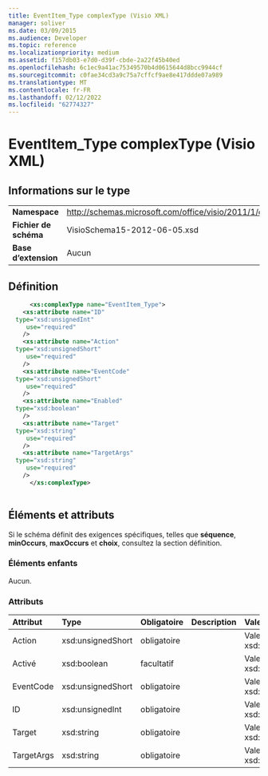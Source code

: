 ```yaml
---
title: EventItem_Type complexType (Visio XML)
manager: soliver
ms.date: 03/09/2015
ms.audience: Developer
ms.topic: reference
ms.localizationpriority: medium
ms.assetid: f157db03-e7d0-d39f-cbde-2a22f45b40ed
ms.openlocfilehash: 6c1ec9a41ac75349570b4d0615644d8bcc9944cf
ms.sourcegitcommit: c0fae34cd3a9c75a7cffcf9ae8e417ddde07a989
ms.translationtype: MT
ms.contentlocale: fr-FR
ms.lasthandoff: 02/12/2022
ms.locfileid: "62774327"
---
```

# <a name="eventitem_type-complextype-visio-xml"></a>EventItem_Type complexType (Visio XML)

## <a name="type-information"></a>Informations sur le type

|||
|:-----|:-----|
|**Namespace** <br/> |http://schemas.microsoft.com/office/visio/2011/1/core  <br/> |
|**Fichier de schéma** <br/> |VisioSchema15-2012-06-05.xsd  <br/> |
|**Base d’extension** <br/> |Aucun  <br/> |
   
## <a name="definition"></a>Définition

```XML
      <xs:complexType name="EventItem_Type">
    <xs:attribute name="ID"
  type="xsd:unsignedInt"
     use="required"
    />
    <xs:attribute name="Action"
  type="xsd:unsignedShort"
     use="required"
    />
    <xs:attribute name="EventCode"
  type="xsd:unsignedShort"
     use="required"
    />
    <xs:attribute name="Enabled"
  type="xsd:boolean"
    />
    <xs:attribute name="Target"
  type="xsd:string"
     use="required"
    />
    <xs:attribute name="TargetArgs"
  type="xsd:string"
     use="required"
    />
      </xs:complexType>
      
```

## <a name="elements-and-attributes"></a>Éléments et attributs

Si le schéma définit des exigences spécifiques, telles que **séquence**, **minOccurs**, **maxOccurs** et **choix**, consultez la section définition. 
  
### <a name="child-elements"></a>Éléments enfants

Aucun.
  
### <a name="attributes"></a>Attributs

|**Attribut**|**Type**|**Obligatoire**|**Description**|**Valeurs possibles**|
|:-----|:-----|:-----|:-----|:-----|
|Action  <br/> |xsd:unsignedShort  <br/> |obligatoire  <br/> ||Valeurs du type xsd:unsignedShort. |
|Activé  <br/> |xsd:boolean  <br/> |facultatif  <br/> ||Valeurs du type xsd:boolean. |
|EventCode  <br/> |xsd:unsignedShort  <br/> |obligatoire  <br/> ||Valeurs du type xsd:unsignedShort. |
|ID  <br/> |xsd:unsignedInt  <br/> |obligatoire  <br/> ||Valeurs du type xsd:unsignedInt. |
|Target  <br/> |xsd:string  <br/> |obligatoire  <br/> ||Valeurs du type xsd:string. |
|TargetArgs  <br/> |xsd:string  <br/> |obligatoire  <br/> ||Valeurs du type xsd:string. |
   

